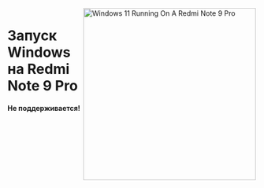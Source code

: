 <img align="right" src="https://github.com/wormstest/src_vayu_windows/blob/main/2Poco X3 Pro Windows.png" width="350" alt="Windows 11 Running On A Redmi Note 9 Pro">


# Запуск Windows на Redmi Note 9 Pro

#### Не поддерживается!